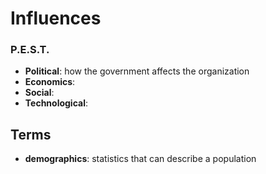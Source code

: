 # Influences

### P.E.S.T.

* **Political**: how the government affects the organization
* **Economics**:
* **Social**:
* **Technological**:

## Terms

* **demographics**: statistics that can describe a population